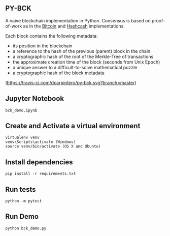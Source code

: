 ## PY-BCK
A naive blockchain implementation in Python. Consensus is based on proof-of-work as in the 
[Bitcoin](https://nakamotoinstitute.org/static/docs/bitcoin.pdf "Bitcoin: A Peer-to-Peer Electronic Cash System; S. Nakamoto; October 31, 2008") and 
[Hashcash](http://www.hashcash.org/hashcash.pdf "Hashcash - A Denial of Service Counter-Measure; A. Back; 2002") implementations.

Each block contains the following metadata:
* its position in the blockchain
* a reference to the hash of the previous (parent) block in the chain
* a cryptographic hash of the root of the Merkle-Tree of transactions
* the approximate creation time of the block (seconds from Unix Epoch)
* a unique answer to a difficult-to-solve mathematical puzzle
* a cryptographic hash of the block metadata

(https://travis-ci.com/dcarpintero/py-bck.svg?branch=master)


## Jupyter Notebook
```
bck_demo.ipynb
```

## Create and Activate a virtual environment
```
virtualenv venv
venv\Scripts\activate (Windows)
source venv/bin/activate (OS X and Ubuntu)
```

## Install dependencies
```
pip install -r requirements.txt
```

## Run tests
```
python -m pytest
```

## Run Demo
```
python bck_demo.py
```
